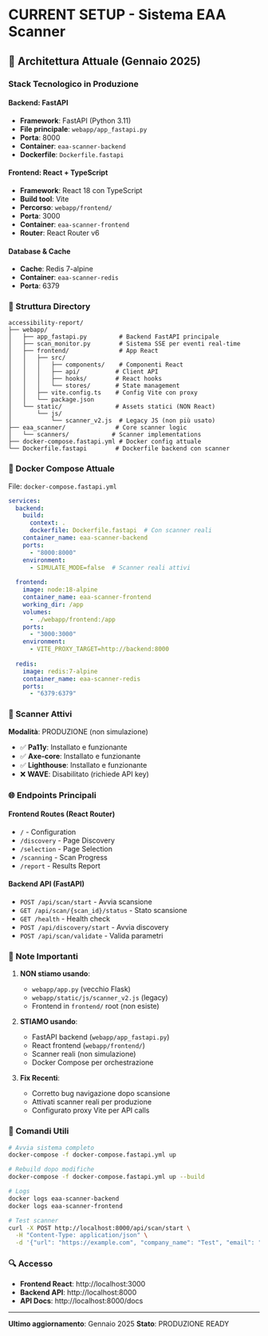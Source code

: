 # CURRENT SETUP - Sistema EAA Scanner

## 🚀 Architettura Attuale (Gennaio 2025)

### Stack Tecnologico in Produzione

#### Backend: FastAPI
- **Framework**: FastAPI (Python 3.11)
- **File principale**: `webapp/app_fastapi.py`
- **Porta**: 8000
- **Container**: `eaa-scanner-backend`
- **Dockerfile**: `Dockerfile.fastapi`

#### Frontend: React + TypeScript
- **Framework**: React 18 con TypeScript
- **Build tool**: Vite
- **Percorso**: `webapp/frontend/`
- **Porta**: 3000
- **Container**: `eaa-scanner-frontend`
- **Router**: React Router v6

#### Database & Cache
- **Cache**: Redis 7-alpine
- **Container**: `eaa-scanner-redis`
- **Porta**: 6379

### 📁 Struttura Directory

```
accessibility-report/
├── webapp/
│   ├── app_fastapi.py         # Backend FastAPI principale
│   ├── scan_monitor.py        # Sistema SSE per eventi real-time
│   ├── frontend/              # App React
│   │   ├── src/
│   │   │   ├── components/    # Componenti React
│   │   │   ├── api/          # Client API
│   │   │   ├── hooks/        # React hooks
│   │   │   └── stores/       # State management
│   │   ├── vite.config.ts    # Config Vite con proxy
│   │   └── package.json
│   └── static/               # Assets statici (NON React)
│       └── js/
│           └── scanner_v2.js  # Legacy JS (non più usato)
├── eaa_scanner/              # Core scanner logic
│   └── scanners/            # Scanner implementations
├── docker-compose.fastapi.yml # Docker config attuale
└── Dockerfile.fastapi        # Dockerfile backend con scanner
```

### 🐳 Docker Compose Attuale

File: `docker-compose.fastapi.yml`

```yaml
services:
  backend:
    build:
      context: .
      dockerfile: Dockerfile.fastapi  # Con scanner reali
    container_name: eaa-scanner-backend
    ports:
      - "8000:8000"
    environment:
      - SIMULATE_MODE=false  # Scanner reali attivi
      
  frontend:
    image: node:18-alpine
    container_name: eaa-scanner-frontend
    working_dir: /app
    volumes:
      - ./webapp/frontend:/app
    ports:
      - "3000:3000"
    environment:
      - VITE_PROXY_TARGET=http://backend:8000
      
  redis:
    image: redis:7-alpine
    container_name: eaa-scanner-redis
    ports:
      - "6379:6379"
```

### 🔧 Scanner Attivi

**Modalità**: PRODUZIONE (non simulazione)
- ✅ **Pa11y**: Installato e funzionante
- ✅ **Axe-core**: Installato e funzionante  
- ✅ **Lighthouse**: Installato e funzionante
- ❌ **WAVE**: Disabilitato (richiede API key)

### 🌐 Endpoints Principali

#### Frontend Routes (React Router)
- `/` - Configuration
- `/discovery` - Page Discovery
- `/selection` - Page Selection
- `/scanning` - Scan Progress
- `/report` - Results Report

#### Backend API (FastAPI)
- `POST /api/scan/start` - Avvia scansione
- `GET /api/scan/{scan_id}/status` - Stato scansione
- `GET /health` - Health check
- `POST /api/discovery/start` - Avvia discovery
- `POST /api/scan/validate` - Valida parametri

### 📝 Note Importanti

1. **NON stiamo usando**:
   - `webapp/app.py` (vecchio Flask)
   - `webapp/static/js/scanner_v2.js` (legacy)
   - Frontend in `frontend/` root (non esiste)

2. **STIAMO usando**:
   - FastAPI backend (`webapp/app_fastapi.py`)
   - React frontend (`webapp/frontend/`)
   - Scanner reali (non simulazione)
   - Docker Compose per orchestrazione

3. **Fix Recenti**:
   - Corretto bug navigazione dopo scansione
   - Attivati scanner reali per produzione
   - Configurato proxy Vite per API calls

### 🚀 Comandi Utili

```bash
# Avvia sistema completo
docker-compose -f docker-compose.fastapi.yml up

# Rebuild dopo modifiche
docker-compose -f docker-compose.fastapi.yml up --build

# Logs
docker logs eaa-scanner-backend
docker logs eaa-scanner-frontend

# Test scanner
curl -X POST http://localhost:8000/api/scan/start \
  -H "Content-Type: application/json" \
  -d '{"url": "https://example.com", "company_name": "Test", "email": "test@test.com", "simulate": false}'
```

### 🔍 Accesso

- **Frontend React**: http://localhost:3000
- **Backend API**: http://localhost:8000
- **API Docs**: http://localhost:8000/docs

---

**Ultimo aggiornamento**: Gennaio 2025
**Stato**: PRODUZIONE READY